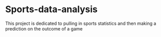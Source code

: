 # Sports-data-analysis
This project is dedicated to pulling in sports statistics and then making a prediction on the outcome of a game
